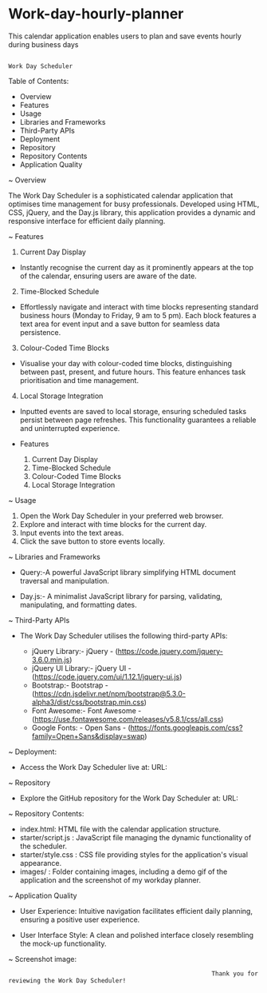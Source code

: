 # Work-day-hourly-planner
This calendar application enables users to plan and save events hourly during business days


                                                                       Work Day Scheduler

Table of Contents:

 - Overview
 - Features
 - Usage
 - Libraries and Frameworks
 - Third-Party APIs
 - Deployment
 - Repository
 - Repository Contents
 - Application Quality


~ Overview

The Work Day Scheduler is a sophisticated calendar application that optimises time management for busy professionals.
Developed using HTML, CSS, jQuery, and the Day.js library, this application provides a dynamic and responsive interface for efficient daily planning.

~ Features

 1. Current Day Display

 - Instantly recognise the current day as it prominently appears at the top of the calendar, ensuring users are aware of the date.

 2. Time-Blocked Schedule

 - Effortlessly navigate and interact with time blocks representing standard business hours (Monday to Friday, 9 am to 5 pm). Each block features a text area for event input and a save button for seamless data persistence.

 3. Colour-Coded Time Blocks

 - Visualise your day with colour-coded time blocks, distinguishing between past, present, and future hours. This feature enhances task prioritisation and time management.

 4. Local Storage Integration

 - Inputted events are saved to local storage, ensuring scheduled tasks persist between page refreshes. This functionality guarantees a reliable and uninterrupted experience.

- Features
  1. Current Day Display 
  2. Time-Blocked Schedule 
  3. Colour-Coded Time Blocks 
  4. Local Storage Integration 

~ Usage

 1. Open the Work Day Scheduler in your preferred web browser.
 2. Explore and interact with time blocks for the current day.
 3. Input events into the text areas.
 4. Click the save button to store events locally.


~ Libraries and Frameworks

  - Query:-A powerful JavaScript library simplifying HTML document traversal and manipulation.

  - Day.js:- A minimalist JavaScript library for parsing, validating, manipulating, and formatting dates.

~ Third-Party APIs

 - The Work Day Scheduler utilises the following third-party APIs:

   - jQuery Library:- jQuery - (https://code.jquery.com/jquery-3.6.0.min.js)
   - jQuery UI Library:- jQuery UI - (https://code.jquery.com/ui/1.12.1/jquery-ui.js)
   - Bootstrap:- Bootstrap - (https://cdn.jsdelivr.net/npm/bootstrap@5.3.0-alpha3/dist/css/bootstrap.min.css)
   - Font Awesome:- Font Awesome - (https://use.fontawesome.com/releases/v5.8.1/css/all.css)
   - Google Fonts: - Open Sans - (https://fonts.googleapis.com/css?family=Open+Sans&display=swap)

~ Deployment:
 - Access the Work Day Scheduler live at: URL: 


~ Repository

 - Explore the GitHub repository for the Work Day Scheduler at: URL: 

~ Repository Contents:

 -  index.html: HTML file with the calendar application structure.
 -  starter/script.js : JavaScript file managing the dynamic functionality of the scheduler.
 -  starter/style.css : CSS file providing styles for the application's visual appearance.
 -  images/ : Folder containing images, including a demo gif of the application and the screenshot of my workday planner.

~ Application Quality

 - User Experience: Intuitive navigation facilitates efficient daily planning, ensuring a positive user experience.

 - User Interface Style: A clean and polished interface closely resembling the mock-up functionality.


~ Screenshot image: 


                                                             Thank you for reviewing the Work Day Scheduler! 
